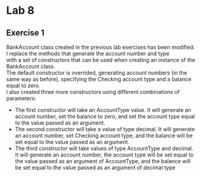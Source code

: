 # Lab 8

## Exercise 1

BankAccount class created in the previous lab exercises has been modified. I replace the methods that generate the account number and type<br/>
with a set of constructors that can be used when creating an instance of the BankAccount class.<br/>
The default constructor is overrided, generating account numbers (in the same way as before), specifying the Checking account type and a balance equal to zero.<br/>
I also created three more constructors using different combinations of parameters:<br/>
- The first constructor will take an AccountType value. It will generate an account number, set the balance to zero, and set the account type equal to the value passed as an argument.
- The second constructor will take a value of type decimal. It will generate an account number, set Checking account type, and the balance will be set equal to the value passed as an argument.
- The third constructor will take values of type AccountType and decimal. It will generate an account number, the account type will be set equal to the value passed as an argument of AccountType, and the balance will be set equal to the value passed as an argument of decimal type
